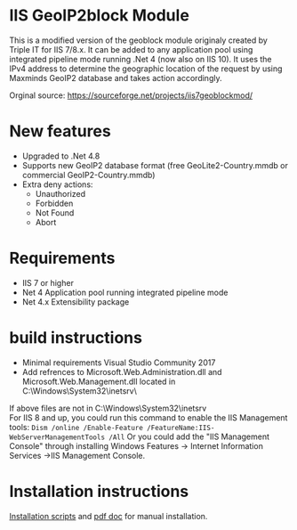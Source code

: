 # IIS GeoIP2block Module

This is a modified version of the geoblock module originaly created by Triple IT for IIS 7/8.x. It can be added to any application pool using integrated pipeline mode running .Net 4 (now also on IIS 10). It uses the IPv4 address to determine the geographic location of the request by using Maxminds GeoIP2 database and takes action accordingly.

Orginal source:
https://sourceforge.net/projects/iis7geoblockmod/


# New features

- Upgraded to .Net 4.8
- Supports new GeoIP2 database format (free GeoLite2-Country.mmdb or commercial GeoIP2-Country.mmdb) 
- Extra deny actions:
    - Unauthorized
    - Forbidden
    - Not Found
    - Abort
    
# Requirements
- IIS 7 or higher
- Net 4 Application pool running integrated pipeline mode
- Net 4.x Extensibility package

# build instructions
- Minimal requirements Visual Studio Community 2017
- Add refrences to Microsoft.Web.Administration.dll and Microsoft.Web.Management.dll located in C:\Windows\System32\inetsrv\

If above files are not in C:\Windows\System32\inetsrv\
For IIS 8 and up, you could run this command to enable the IIS Management tools:
`Dism /online /Enable-Feature /FeatureName:IIS-WebServerManagementTools /All`
Or you could add the "IIS Management Console" through installing Windows Features -> Internet Information Services ->IIS Management Console.

# Installation instructions

[Installation scripts](InstallScripts) and [pdf doc](docs/Geoblocker%20-%20Manual%20-%20v2.4.1.0.pdf) for manual installation.
